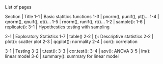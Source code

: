List of pages

Section | Title 
1-1 | Basic statitics functions
1-3 | pnorm(), punif(), pt()...
1-4 | qnorm(), qnuif(), qt()...
1-5 | rnorm(), runif(), rt()...
1-2 | sample():
1-6 | replicate():
3-1 | Hypothestics testing with sampling

2-1 | Exploratory Statistics
1-7 | table()
2-2 | (): Descriptive statistics
2-2 | plot(): scatter plot
2-3 | qqplot(): normality
2-4 | cor(): correlation

3-1 | Testing 
3-2 | t.test(): 
3-3 | cor.test():
3-4 | aov(): ANOVA
3-5 | lm(): linear model
3-6 | summary(): summary for linear model 

